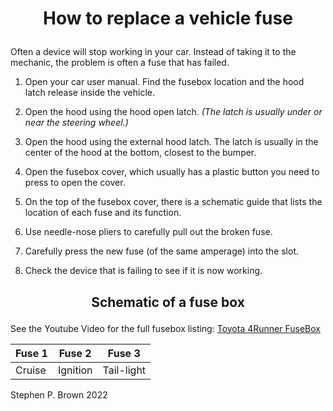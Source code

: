 

<!-- Include different headings
Include a table.
Include links (internal or external) (A linked TOC works

Document how to do a thing using GitHub Flavored Markdown.
Include different headings
Include a table.
Include links (internal or external) (A linked TOC works)
Make file(s) with the .md extension in the homework folder. You can make a subfolder if that is 
easier (i.e. you have multiple files).
Optional thought: DITA can take markdown as an input. You may be able to eventually combine
assignments. -->


# <p align="center">How to replace a vehicle fuse</p>


Often a device will stop working in your car. Instead of taking it to the mechanic, the problem is often a fuse that has failed.

1. Open your car user manual. 
   Find the fusebox location and the hood latch release inside the vehicle.
2. Open the hood using the hood open latch. *(The latch is usually
   under or near the steering wheel.)*
3. Open the hood using the external hood latch. The latch is usually in the center of the hood at the bottom, closest to the bumper.
   
4. Open the fusebox cover, which usually has a plastic button you need to press to open the cover.
5. On the top of the fusebox cover, there is a schematic guide that lists the location of each fuse and its function.
6. Use needle-nose pliers to carefully pull out the broken fuse.
7. Carefully press the new fuse (of the same amperage) into the slot.
8. Check the device that is failing to see if it is now working.


## <p align="center">Schematic of a fuse box
</p>

See the Youtube Video for the full fusebox listing: 
[Toyota 4Runner FuseBox](https://www.youtube.com/watch?v=MyCBBsOY4NQ)


Fuse 1    | Fuse 2    | Fuse 3
----------|-----------|----------
Cruise    | Ignition  | Tail-light


Stephen P. Brown 2022



